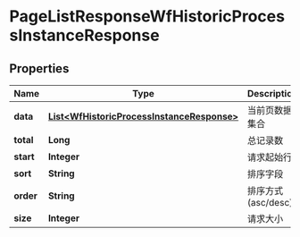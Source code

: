 
# PageListResponseWfHistoricProcessInstanceResponse

## Properties
Name | Type | Description | Notes
------------ | ------------- | ------------- | -------------
**data** | [**List&lt;WfHistoricProcessInstanceResponse&gt;**](WfHistoricProcessInstanceResponse.md) | 当前页数据集合 |  [optional]
**total** | **Long** | 总记录数 |  [optional]
**start** | **Integer** | 请求起始行 |  [optional]
**sort** | **String** | 排序字段 |  [optional]
**order** | **String** | 排序方式(asc/desc) |  [optional]
**size** | **Integer** | 请求大小 |  [optional]



